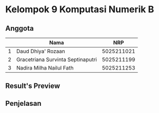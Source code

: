 # Kelompok 9 Komputasi Numerik B

## Anggota

|     | Nama                              | NRP        |
| --- | --------------------------------- | ---------- |
| 1   | Daud Dhiya' Rozaan                | 5025211021 |
| 2   | Gracetriana Survinta Septinaputri | 5025211199 |
| 3   | Nadira Milha Nailul Fath          | 5025211253 |

## **Result's Preview**

## Penjelasan
